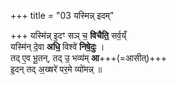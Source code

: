 +++
title = "03 यस्मिन्न् इदम्"

+++
यस्मि॑न्न् इ॒दꣳ सञ् च॒ **विचैति॒** सर्व॒य्ँ  
यस्मि॑न् दे॒वा **अधि॒** विश्वे॑ **निषे॒दुः** ।  
तद् ए॒व भू॒तन्, तद् उ॒ भव्य॑म् **आ**+++(=आसीत्)+++  
इ॒दन् तद् अ॒ख्षरे॑ पर॒मे व्यो॑मन्न् ॥